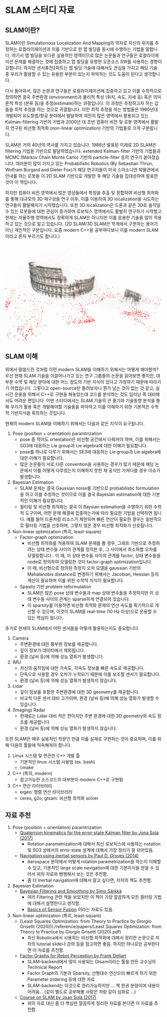 # SLAM 스터디 자료

## SLAM이란?

SLAM이란 Simulationous Localization And Mapping의 약자로 자신의 위치를 추정하는 로컬라이제이션과 이를 기반으로 한 맵 빌딩을 동시에 수행하는 기법을 말합니다. 여기서 맵 빌딩을 또다른 실용적인 영역이므로 많은 논문들과 연구들은 로컬라이제이션 문제를 해결하는 것에 집중하고 맵 빌딩을 유명한 오픈소스 SW를 사용하는 경향이 강합니다.
하지만 센서퓨전2파트는 맵 빌딩 기술에 대해서도 관심을 가지고 해당 기술 중 우리가 활용할 수 있는 유용한 부분이 있는지 파악하는 것도 도움이 된다고 생각합니다.

다시 돌아와서, 많은 논문과 연구들은 로컬라이제이션에 집중하고 있고 이를 수학적으로 정의하면 결국 주변환경 (environment)과 물리적 특성 (위치, 속도, 자세 등) 혹은 의미론적 특성 (분류 등)을 추정(estimate)하는 과정입니다. 이 과정은 추정하고자 하는 값들을 최적 추정을 하는 것으로 귀결됩니다. 이런 최적 추정을 하는 방법들은 1960년대 개발되어 유도항법/항공 분야에서 발달하여 여전히 많은 영역에서 활용되고 있는 Kalman-filtering 기반의 기법과 2000년 대 초반 컴퓨터 비전 및 로봇 영역에서 활발히 연구된 비선형 최적화 (non-linear optimization) 기반의 기법들로 크게 구분됩니다.

SLAM은 거의 40년의 역사를 가지고 있습니다. 1986년 발표된 이래로 2D SLAM은 filtering 기법을 기반으로 발달하였습니다. extended Kalman-filter 기반의 기법들과 MCMC (Markov Chain Monte Carlo) 기반의 particle-filter 등의 연구가 쏟아졌습니다. 여러분이 많이 가지고 있는 Probabilistic Robotics (By Sebastian Thrun, Wolfram Burgard and Dieter Fox)가 해당 연구자들이 미국 스미소니언 박물관에서 안내를 하는 로봇을 이 2D SLAM 기반으로 개발한 후 해당 기술을 집대성하여 발표한 것이 이 책입니다.

하지만 컴퓨터 비전 영역에서 많은 영상들에서 특징을 추출 및 정합하여 비선형 최적화를 통해 대규모의 3D 재구성을 연구 이후, 이를 이용하여 3D localization을 시도하는 연구들이 활발해지기 시작했습니다. 또한 3D localization은 드론과 같은 3D로 움직일 수 있는 로봇들에 대한 관심이 증가하며 로보틱스 영역에서도 활발히 연구하기 시작했고 현재는 자율주행 영역에서도 정확하게 SLAM은 아니지만 이를 응용한 기술을 많이 적용하고 있는 것으로 알고 있습니다.
(2D SLAM/3D SLAM은 학계에서 구분하는 용어가 아닌 개인적인 구분입니다. 요즘 modern C++을 공부하다보니 이를 modern SLAM이라고 혼자 부르기도 합니다.)

![bundle adjustment in the large](./figures/bundle%20adjustment%20in%20the%20large.png)

## SLAM 이해

위에서 말씀드린 것처럼 이런 modern SLAM을 이해하기 위해서는 어떻게 해야할까?
우선 현재 SLAM 기술을 이끌어나가고 있는 연구 그룹들의 논문을 읽어보면 좋지만, 대부분 수학 및 해당 분야에 대한 어느 정도의 기반 지식이 있다고 가정하기 때문에 따라가기 어렵습니다. 그렇다고 open-source만 돌려보자니 뭔가 남는 것이 없는 것 같고, 실시간 운용을 위해서 C++로 구현을 해놓았는데 코드를 분석하는 것도 딥러닝 쪽 대비해서도 어려운 편입니다.
이번 스터디에서는 SLAM 기술의 큰 줄기와 기술동향 분석을 통해 우리가 활용 혹은 개발해야할 기술들을 파악하고 이를 이해하기 위한 기본적은 수학적 기반지식을 획득하는 것입니다.

현재의 modern SLAM을 이해하기 위해서는 다음과 같은 지식이 요구됩니다.

1. Pose (position + orientation) paramtrization
    * pose 중 적어도 orientation은 비선형 공간에서 다뤄져야 하며, 이를 위해서는 SO3에 대응하는 Lie group과 Lie algebra에 대한 이해가 필요합니다.
    * pose를 하나로 다루기 위해서는 SE3에 대응하는 Lie group과 Lie algebra에 대한 이해가 필요합니다.
    * 많은 논문들이 서로 다른 convention을 사용하는 경우가 많기 때문에 해당 논문에서 이를 어떻게 다루었는지 이해하지 못한 채 공식만 가져다쓸 경우 이슈가 발생합니다.
1. Bayesian Estimation
    * SLAM 문제는 결국 Gaussian noise를 기반으로 probabilistic formulation을 하고 이를 추정하는 것이므로 이를 결국 Bayesian estimation에 대한 기본적인 이해가 필요합니다.
    * 필터링 및 비선형 최적화는 결국 이 Baysian estimation을 수행하기 위한 수학적 도구이며, 어떤 문제 해결에 집중하는가에 따라 필요한 기법을 선택하면 됩니다. 예를 들어 드론처럼 리소스가 제한되며 빠른 연산이 필요한 경우는 일반적으로 필터링 기법을 선호하며, 그렇지 않은 경우 비선형 최적화가 선호됩니다.
1. Non-linear optimization (특히, least-square)
    * Factor-graph optimization
        * 비선형 최적화를 적용하여 SLAM 문제를 풀 경우, 그래프 기반으로 추정하려는 상태 변수들 사이의 관계를 정의한 후, 그 사이에서 최소화할 오차를 모델링합니다.. 이 때, 이 상태 변수들 사이의 관계를 factor, 상태 변수들을 node로 정의하여 모델링한 것이 factor-graph optimization입니다.
        * 이 때, 비선형으로 정의된 측정치 오차 모델을 gaussian 기반의 Mahalanobis distance로 변경하기 위해서는 Jacobian, Hessian 등의 계산이 필요하며 이를 위한 수학적 지식이 필요합니다.
    * Spasity 기반 problem reformulation
      * SLAM은 많은 pose 상태 변수들과 map 상태 변수들을 추정하지만 이 상태 변수들 사이의 관계는 sparse하게 연결되어 있습니다.
      * 이 sparsity를 이용하면 비선형 최적화 문제의 연산 속도를 획기적으로 개선할 수 있으며, 이것이 SLAM을 real-time (10 Hz 이상)으로 운용할 수 있는 핵심이 됩니다.

추가로 현재의 SLAM에서 어떤 센서들을 어떻게 활용하는지도 중요합니다.

1. Camera
    * 주변환경에 대한 풍부한 정보를 제공합니다.
    * 깊이 정보가 데이터에서 제외됩니다.
    * 환경 (날씨 등)에 의해 성능 열화가 발생합니다.
1. IMU
    * 자신의 움직임에 대한 가속도, 각속도 정보를 빠른 속도로 제공합니다.
    * 단독으로 사용할 경우 오차가 누적되기 때문에 이를 보조할 센서가 필요합니다.
    * 환경 (날씨 등)에 의해 성능 열화가 발생하지 않습니다.
1. Lidar
    * 깊이 정보를 포함한 주변환경에 대한 3D geometry를 제공합니다.
    * 비교적 다른 센서 대비 고가이며, 환경 (날씨 등)에 의해 성능 열화가 발생할 수 있습니다.
1. (Imaging) Radar
    * 현재로는 Lidar 대비 적은 편이지만 주변 환경에 대한 3D geometry와 속도 정조를 제공합니다.
    * 환경 (날씨 등)에 의해 성능 열화가 발생하지 않습니다.

또한 SLAM은 매우 실용적인 학문인 만큼 이를 실제로 구현하는 것이 중요하며, 이를 위해 다음의 툴들에 익숙해져야 합니다.

1. Linux 시스템 및 연관한 C++ 개발 툴
    * 기본적인 linux 시스템 사용법 (ex. bash)
    * cmake
1. C++ (특히, modern)
    * 참고가능한 소스코드의 대부분이 modern C++로 구현됨
1. C++ 연산 라이브러리
    * eigen: 행렬 연산 라이브러리
    * ceres, g2o, gtsam: 비선형 최적화 solver

## 자료 추천

1. Pose (position + orientation) paramtrization
    * [Quaternion kinematics for the error-state Kalman filter by Jona Sola (2017)](/reference/papers/Quaternion%20kinematics%20for%20the%20error-state%20Kalman%20filter%20[Sola%2017].pdf)
      * Rotation parametrization에 대해서 최신 로보틱스에 사용하는 notation 및 SO3 상에서의 error state 설계에 대해서 가장 정리가 잘 되어있음.
    * [Navigation using inertail sensors by Paul D. Groves (2014)](reference/papers/Navigation%20using%20Inertial%20Sensors%20[Groves%2014].pdf)
      * Aerospace 분야에서 어떻게 rotation parametrization을 하는지 이해할 수 있고, 기본적인 large scale navigation에 대한 기본지식을 얻을 수 있어서 위의 자료와 병행해서 보는 것은 추천함.
      * 좀 더 Inertial navigation에 대해서 알고 싶다면, 저자의 책도 추천함.
1. Bayesian Estimation
    * [Bayesian Filtering and Smoothing by Simo Särkkä](reference/papers/Bayesian%20Filtering%20and%20Smoothing%20[Sarkka%2013].pdf)
      * 여러 Filtering 관련 책을 보았지만 이 책이 가장 깔끔하게 모든 필터링 기법에 대해서 설명한다고 생각함.
      * [Basics of Sensor Fusion](reference/papers/Basics%20of%20Sensor%20Fusion%20[sarkka%2020].pdf) 이라는 자료도 있음.  
1. Non-linear optimization (특히, least-square)
    * [Least Squares Optimization: from Theory to Practice by Giorgio Grisetti (2020)](./reference/papers/Least Squares Optimization: from Theory to Practice by Giorgio Grisetti (2020).pdf)
      * 최신 Robotica에서 사용하는 비선형 최적화에 대해서 정리한 논문으로 저자의 tutorial slide나 강의 등을 참고하면 좋음. 하지만 하나로만 공부한다면 이 자료를 추천함.
    * [Factor Graphs for Robot Perception by Frank Dellart](./reference/papers/Factor%20Graphs%20for%20Robot%20Perception%20[Dellaert%2017].pdf)
        * SLAM-backend에서 많이 사용되는 Gtsam이라는 툴을 만든 교수님의 Technical Report
        * Factor Graph의 기본과 Sparsity, 선형대수 연산으리 빠르게 하기 위한 Parameter ordering 등에 대한 자료
        * SLAM-backend는 이것으로 정리가능하지만 ... 책 한권 분량이며 내용이 어려움... (같이 별도로 공부해볼 사람은 저랑 같이 심화로 ...)
    * [Course on SLAM by Joan Solà (2017)](reference/papers/Course%20on%20SLAM%20%5BSola%2017%5D.pdf)
      * 위의 자료 대신 좀 더 핵심만 깔끔하게 정리한 자료를 본다면 이 자료를 추천함.